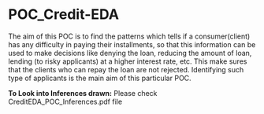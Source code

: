 # POC_Credit-EDA

The aim of this POC is to find the patterns which tells if a consumer(client) has any difficulty in paying their installments, so that this information can be used to make decisions like denying the loan, reducing the amount of loan, lending (to risky applicants) at a higher interest rate, etc. This make sures that the clients who can repay the loan are not rejected. Identifying such type of applicants is the main aim of this particular POC.

**To Look into Inferences drawn:** Please check CreditEDA_POC_Inferences.pdf file
